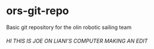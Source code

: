 # ors-git-repo
Basic git repository for the olin robotic sailing team
###### HI THIS IS JOE ON LIANI'S COMPUTER MAKING AN EDIT